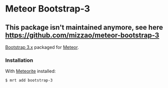 Meteor Bootstrap-3
==================

## This package isn't maintained anymore, see here https://github.com/mizzao/meteor-bootstrap-3

[Bootstrap 3.x](http://getbootstrap.com) packaged for [Meteor](http://meteor.com).


### Installation

With [Meteorite](https://github.com/oortcloud/meteorite) installed:

```sh
$ mrt add bootstrap-3
```
